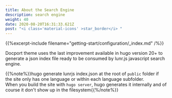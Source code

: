 ```yaml
---
title: About the Search Engine
description: search engine
weight: 40
date: 2020-08-20T16:31:33.621Z
post: "<i class='material-icons' >star_border</i> "
---
```

{{%excerpt-include filename="getting-start/configuration/_index.md" /%}}

Docport theme uses the last improvement available in hugo version 20+ to generate a json index file ready to be consumed by lunr.js javascript search engine.

{{%note%}}hugo generate lunrjs index.json at the root of `public` folder if the site only has one language or within each language subfolder. <br/>When you build the site with `hugo server`, hugo generates it internally and of course it don't show up in the filesystem{{%/note%}}



